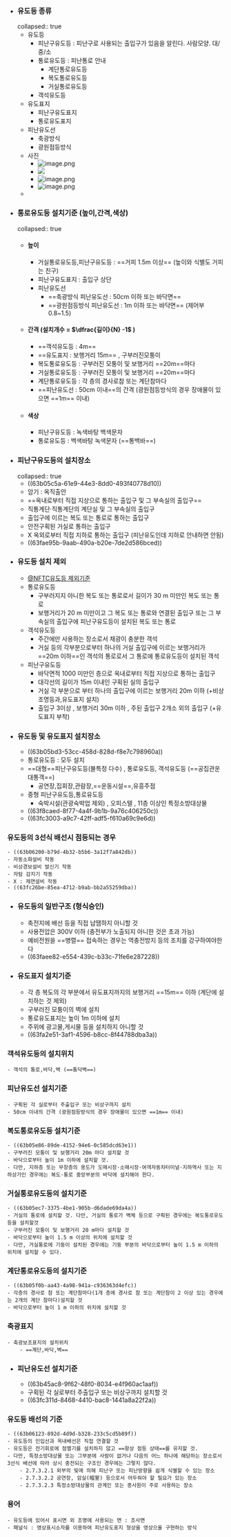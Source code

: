 - ### 유도등 종류
  collapsed:: true
	- 유도등
		- 피난구유도등 : 피난구로 사용되는 출입구가 있음을 알린다. 사람모양. 대/중/소
		- 통로유도등 : 피난통로 안내
			- 계단통로유도등
			- 복도통로유도등
			- 거실통로유도등
		- 객석유도등
	- 유도표지
		- 피난구유도표지
		- 통로유도표지
	- 피난유도선
		- 축광방식
		- 광원점등방식
	- 사진
		- ![image.png](../assets/image_1676992895276_0.png)
		- ![](https://nrms.kisti.re.kr/bitextimages/TRKO201900017777/TRKO201900017777_24_table_3.png)
		- ![image.png](../assets/image_1676993398954_0.png)
		- ![image.png](../assets/image_1676993648992_0.png)
	-
- ### 통로유도등 설치기준 (높이,간격,색상)
  collapsed:: true
	- #### 높이
		- 거실통로유도등,피난구유도등 : ==거피 1.5m 이상== (높이와 식별도 거피는 친구)
		- 피난구유도표지 : 출입구 상단
		- 피난유도선
			- ==축광방식 피난유도선 : 50cm 이하 또는 바닥면==
			- ==광원점등방식 피난유도선 : 1m 이하 또는 바닥면==  (제어부 0.8~1.5)
	- #### 간격 (설치개수  = $\dfrac{길이}{N} -1$ )
		- ==객석유도등 : 4m==
		- ==유도표지 : 보행거리 15m== , 구부러진모퉁이
		- 복도통로유도등 : 구부러진 모퉁이 및 보행거리 ==20m==마다
		- 거실통로유도등 : 구부러진 모퉁이 및 보행거리 ==20m==마다
		- 계단통로유도등 : 각 층의 경사로참 또는 계단참마다
		- ==피난유도선 : 50cm 이내==의 간격 (광원점등방식의 경우 장애물이 있으면 ==1m== 이내)
	- #### 색상
		- 피난구유도등 : 녹색바탕 백색문자
		- 통로유도등 : 백색바탕 녹색문자 (==통백바==)
- ### 피난구유도등의 설치장소
  collapsed:: true
	- ((63b05c5a-61e9-44e3-8dd0-493f40778d10))
	- 암기 : 옥직출안
	- ==옥내로부터 직접 지상으로 통하는 출입구 및 그 부속실의 출입구==
	- 직통계단·직통계단의 계단실 및 그 부속실의 출입구
	- 출입구에 이르는 복도 또는 통로로 통하는 출입구
	- 안전구획된 거실로 통하는 출입구
	- X 옥외로부터 직접 지하로 통하는 출입구 (피난유도인데 지하로 안내하면 안됨)
	- ((63fae95b-9aab-490a-b20e-7de2d586bced))
- ### 유도등 설치 제외
	- [@NFTC유도등 제외기준](((63b06239-52ae-4467-91f9-e937dcaa8a8d)))
	- 통로유도등
		- 구부러지지 아니한 복도 또는 통로로서 길이가 30 m 미만인 복도 또는 통로
		- 보행거리가 20 m 미만이고 그 복도 또는 통로와 연결된 출입구 또는 그 부속실의 출입구에 피난구유도등이 설치된 복도 또는 통로
	- 객석유도등
		- 주간에만 사용하는 장소로서 채광이 충분한 객석
		- 거실 등의 각부분으로부터 하나의 거실 출입구에 이르는 보행거리가 ==20m 이하==인 객석의 통로로서 그 통로에 통로유도등이 설치된 객석
	- 피난구유도등
		- 바닥면적 1000 미만인 층으로 옥내로부터 직접 지상으로 통하는 출입구
		- 대각선의 길이가 15m 이내인 구획된 실의 출입구
		- 거실 각 부분으로 부터 하나의 출입구에 이르는 보행거리 20m 이하 (+비상조명등과,유도표지 설치)
		- 출입구 3이상 , 보행거리 30m 이하 , 주된 출입구 2개소 외의 출입구 (+유도표지 부착)
- ### 유도등 및 유도표지 설치장소
	- ((63b05bd3-53cc-458d-828d-f8e7c798960a))
	- 통로유도등 : 모두 설치
	- ==대형==피난구유도등(불특정 다수) , 통로유도등, 객석유도등 (==공집관운 대통객==)
		- 공연장,집회장,관람장,==운동시설==,유흥주점
	- 중형 피난구유도등,통로유도등
		- 숙박시설(관광숙박업 제외) , 오피스텔 , 11층 이상인 특정소방대상물
	- ((63f8caed-8f77-4a4f-9b1b-9a76c406250c))
	- ((63fc3003-a9c7-42ff-adf5-f610a69c9e6d))
### 유도등의 3선식 배선시 점등되는 경우
	- ((63b06200-b79d-4b32-b5b6-3a12f7a842db))
	- 자동소화설비 작동
	- 비상경보설비 발신기 작동
	- 자탐 감지기 작동
	- X : 제연설비 작동
	- ((63fc26be-85ea-4712-b9ab-bb2a55259dba))
- ### 유도등의 일반구조 (형식승인)
	- 축전지에 배선 등을 직접 납땜하지 아니할 것
	- 사용전압은 300V 이하  (충전부가 노출되지 아니한 것은 초과 가능)
	- 예비전원을 ==병렬== 접속하는 경우는 역충전방지 등의 조치를 강구하여야한다
	- ((63faee82-e554-439c-b33c-71fe6e287228))
- ### 유도표지 설치기준
	- 각 층 복도의 각 부분에서 유도표지까지의 보행거리 ==15m== 이하 (계단에 설치하는 것 제외)
	- 구부러진 모퉁이의 벽에 설치
	- 통로유도표지는 높이 1m 이하에 설치
	- 주위에 광고물,게시물 등을 설치하지 아니할 것
	- ((63fa2e51-3af1-4596-b8cc-8f44788dba3a))
### 객석유도등의 설치위치
	- 객석의 통로,바닥,벽 (==통닥벽==)
### 피난유도선 설치기준
	- 구획된 각 실로부터 주출입구 또는 비상구까지 설치
	- 50cm 이내의 간격 (광원점등방식의 경우 장애물이 있으면 ==1m== 이내)
### 복도통로유도등 설치기준
	- ((63b05e86-89de-4152-94e6-0c585dcd63e1))
	- 구부러진 모퉁이 및 보행거리 20m 마다 설치할 것
	- 바닥으로부터 높이 1m 이하에 설치할 것.
	- 다만, 지하층 또는 무창층의 용도가 도매시장·소매시장·여객자동차터미널·지하역사 또는 지하상가인 경우에는 복도·통로 중앙부분의 바닥에 설치해야 한다.
### 거실통로유도등의 설치기준
	- ((63b05ec7-3375-4be1-905b-d6dade69da4a))
	- 거실의 통로에 설치할 것. 다만, 거실의 통로가 벽체 등으로 구획된 경우에는 복도통로유도등을 설치할것
	- 구부러진 모퉁이 및 보행거리 20 m마다 설치할 것
	- 바닥으로부터 높이 1.5 m 이상의 위치에 설치할 것
	- 다만, 거실통로에 기둥이 설치된 경우에는 기둥 부분의 바닥으로부터 높이 1.5 m 이하의 위치에 설치할 수 있다.
### 계단통로유도등의 설치기준
	- ((63b05f0b-aa43-4a98-941a-c936363d4efc))
	- 각층의 경사로 참 또는 계단참마다(1개 층에 경사로 참 또는 계단참이 2 이상 있는 경우에는 2개의 계단 참마다)설치할 것
	- 바닥으로부터 높이 1 m 이하의 위치에 설치할 것
### 축광표지
	- 축광보조표지의 설치위치
		- ==계단,바닥,벽==
- ### 피난유도선 설치기준
	- ((63b45ac8-9f62-48f0-8034-e4f960ac1aaf))
	- 구획된 각 실로부터 주출입구 또는 비상구까지 설치할 것
	- ((63fc311d-8468-4410-bac8-1441a8a22f2a))
### 유도등 배선의 기준
	- ((63b06123-892d-4d9d-b328-233c5cd5b89f))
	- 유도등의 인입선과 옥내배선은 직접 연결할 것
	- 유도등은 전기회로에 점멸기를 설치하지 않고 ==항상 점등 상태==를 유지할 것.
	- 다만, 특정소방대상물 또는 그부분에 사람이 없거나 다음의 어느 하나에 해당하는 장소로서 3선식 배선에 따라 상시 충전되는 구조인 경우에는 그렇지 않다.
		- 2.7.3.2.1 외부의 빛에 의해 피난구 또는 피난방향을 쉽게 식별할 수 있는 장소
		- 2.7.3.2.2 공연장, 암실(暗室) 등으로서 어두워야 할 필요가 있는 장소
		- 2.7.3.2.3 특정소방대상물의 관계인 또는 종사원이 주로 사용하는 장소
### 용어
	- 유도등에 있어서 표시면 외 조명에 사용되는 면 : 조사면
	- 패널식 : 영상표시소자를 이용하여 피난유도표지 형상을 영상으올 구현하는 방식